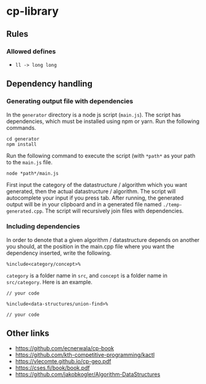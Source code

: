 # cp-library

## Rules 

### Allowed defines
* ```ll -> long long ```

## Dependency handling
### Generating output file with dependencies
In the `generator` directory is a node js script (`main.js`).
The script has dependencies, which must be installed using npm or yarn. Run the following commands.
```
cd generator
npm install
```
Run the following command to execute the script (with `*path*` as your path to the `main.js` file.
```
node *path*/main.js
```
First input the category of the datastructure / algorithm which you want generated, then the actual datastructure / algorithm. The script will autocomplete your input if you press tab.
After running, the generated output will be in your clipboard and in a generated file named `./temp-generated.cpp`.
The script will recursively join files with dependencies.

### Including dependencies
In order to denote that a given algorithm / datastructure depends on another you should, at the position in the main.cpp file where you want the dependency inserted, write the following.
```
%include<category/concept>%
```
`category` is a folder name in `src`, and `concept` is a folder name in `src/category`.
Here is an example.
```
// your code

%include<data-structures/union-find>%

// your code
```

## Other links
- https://github.com/ecnerwala/cp-book
- https://github.com/kth-competitive-programming/kactl
- https://vlecomte.github.io/cp-geo.pdf
- https://cses.fi/book/book.pdf
- https://github.com/jakobkogler/Algorithm-DataStructures

